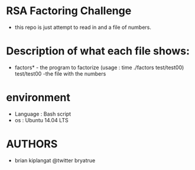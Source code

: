 # RSA Factoring Challenge
* this repo is just attempt to read in and a file of numbers. 
# Description of what each file shows:
* factors* - the program to factorize (usage : time ./factors test/test00)
test/test00 -the file with the numbers 
# environment 
* Language : Bash script
* os : Ubuntu 14.04 LTS 

# AUTHORS
  * brian kiplangat 
    @twitter bryatrue 
